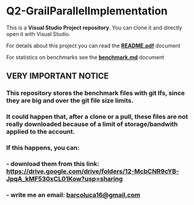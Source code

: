 # Q2-GrailParallelImplementation

This is a **Visual Studio Project repository**.
You can clone it and directly open it with Visual Studio.

For details about this project you can read the **[README.pdf](https://github.com/LucaBarco/Q2-GrailParallelImplementation/blob/master/README.pdf)** document

For statistics on benchmarks see the **[benchmark.md](https://github.com/LucaBarco/Q2-GrailParallelImplementation/blob/master/benchmark.md)** document

## **VERY IMPORTANT NOTICE**
### This repository stores the benchmark files with git lfs, since they are big and over the git file size limits. 
### It could happen that, after a clone or a pull, these files are not really downloaded because of a limit of storage/bandwith applied to the account. 
### If this happens, you can:
### - download them from this link: https://drive.google.com/drive/folders/12-McbCNR9cYB-JpqA_kMF530xCL01Kow?usp=sharing
### - write me an email: **barcoluca16@gmail.com**

